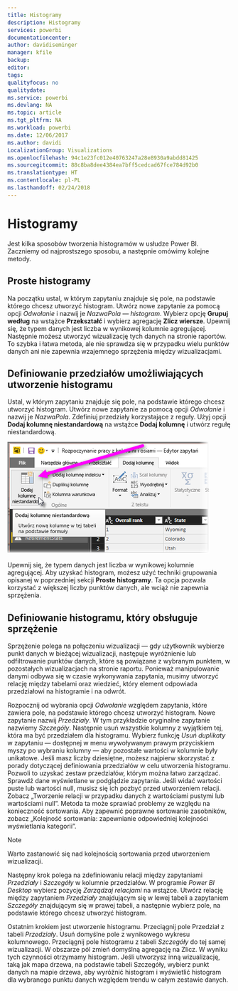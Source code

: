 ```yaml
---
title: Histogramy
description: Histogramy
services: powerbi
documentationcenter: 
author: davidiseminger
manager: kfile
backup: 
editor: 
tags: 
qualityfocus: no
qualitydate: 
ms.service: powerbi
ms.devlang: NA
ms.topic: article
ms.tgt_pltfrm: NA
ms.workload: powerbi
ms.date: 12/06/2017
ms.author: davidi
LocalizationGroup: Visualizations
ms.openlocfilehash: 94c1e23fc012e40763247a28e8930a9abdd81425
ms.sourcegitcommit: 88c8ba8dee4384ea7bff5cedcad67fce784d92b0
ms.translationtype: HT
ms.contentlocale: pl-PL
ms.lasthandoff: 02/24/2018
---
```

# <a name="histograms"></a>Histogramy
Jest kilka sposobów tworzenia histogramów w usłudze Power BI. Zaczniemy od najprostszego sposobu, a następnie omówimy kolejne metody.

## <a name="simple-histograms"></a>Proste histogramy
Na początku ustal, w którym zapytaniu znajduje się pole, na podstawie którego chcesz utworzyć histogram.  Utwórz nowe zapytanie za pomocą opcji *Odwołanie* i nazwij je *NazwaPola — histogram*. Wybierz opcję **Grupuj według** na wstążce **Przekształć** i wybierz agregację **Zlicz wiersze**. Upewnij się, że typem danych jest liczba w wynikowej kolumnie agregującej. Następnie możesz utworzyć wizualizację tych danych na stronie raportów. To szybka i łatwa metoda, ale nie sprawdza się w przypadku wielu punktów danych ani nie zapewnia wzajemnego sprzężenia między wizualizacjami.

## <a name="defining-buckets-to-build-a-histogram"></a>Definiowanie przedziałów umożliwiających utworzenie histogramu
Ustal, w którym zapytaniu znajduje się pole, na podstawie którego chcesz utworzyć histogram. Utwórz nowe zapytanie za pomocą opcji *Odwołanie* i nazwij je *NazwaPola*.  Zdefiniuj przedziały korzystające z reguły. Użyj opcji **Dodaj kolumnę niestandardową**  na wstążce **Dodaj kolumnę** i utwórz regułę niestandardową.

![](media/service-histograms/powerbi-service-histograms_1.png)

Upewnij się, że typem danych jest liczba w wynikowej kolumnie agregującej. Aby uzyskać histogram, możesz użyć techniki grupowania opisanej w poprzedniej sekcji **Proste histogramy**. Ta opcja pozwala korzystać z większej liczby punktów danych, ale wciąż nie zapewnia sprzężenia.

## <a name="defining-a-histogram-that-supports-brushing"></a>Definiowanie histogramu, który obsługuje sprzężenie
Sprzężenie polega na połączeniu wizualizacji — gdy użytkownik wybierze punkt danych w bieżącej wizualizacji, następuje wyróżnienie lub odfiltrowanie punktów danych, które są powiązane z wybranym punktem, w pozostałych wizualizacjach na stronie raportu.  Ponieważ manipulowanie danymi odbywa się w czasie wykonywania zapytania, musimy utworzyć relację między tabelami oraz wiedzieć, który element odpowiada przedziałowi na histogramie i na odwrót.

Rozpocznij od wybrania opcji *Odwołanie* względem zapytania, które zawiera pole, na podstawie którego chcesz utworzyć histogram.  Nowe zapytanie nazwij *Przedziały*.  W tym przykładzie oryginalne zapytanie nazwiemy *Szczegóły*.  Następnie usuń wszystkie kolumny z wyjątkiem tej, która ma być przedziałem dla histogramu.  Wybierz funkcję *Usuń duplikaty* w zapytaniu — dostępnej w menu wywoływanym prawym przyciskiem myszy po wybraniu kolumny — aby pozostałe wartości w kolumnie były unikatowe. Jeśli masz liczby dziesiętne, możesz najpierw skorzystać z porady dotyczącej definiowania przedziałów w celu utworzenia histogramu. Pozwoli to uzyskać zestaw przedziałów, którym można łatwo zarządzać.  Sprawdź dane wyświetlane w podglądzie zapytania. Jeśli widać wartości puste lub wartości null, musisz się ich pozbyć przed utworzeniem relacji. Zobacz „Tworzenie relacji w przypadku danych z wartościami pustymi lub wartościami null”. Metoda ta może sprawiać problemy ze względu na konieczność sortowania. Aby zapewnić poprawne sortowanie zasobników, zobacz „Kolejność sortowania: zapewnianie odpowiedniej kolejności wyświetlania kategorii”. 

> [!NOTE]
> Warto zastanowić się nad kolejnością sortowania przed utworzeniem wizualizacji.   
> 
> 

Następny krok polega na zdefiniowaniu relacji między zapytaniami *Przedziały* i *Szczegóły* w kolumnie przedziałów.  W programie *Power BI Desktop* wybierz pozycję *Zarządzaj relacjami* na wstążce.  Utwórz relację między zapytaniem *Przedziały* znajdującym się w lewej tabeli a zapytaniem *Szczegóły* znajdującym się w prawej tabeli, a następnie wybierz pole, na podstawie którego chcesz utworzyć histogram. 

Ostatnim krokiem jest utworzenie histogramu. Przeciągnij pole Przedział z tabeli *Przedziały*. Usuń domyślne pole z wynikowego wykresu kolumnowego.  Przeciągnij pole histogramu z tabeli *Szczegóły* do tej samej wizualizacji. W obszarze pól zmień domyślną agregację na Zlicz. W wyniku tych czynności otrzymamy histogram. Jeśli utworzysz inną wizualizację, taką jak mapa drzewa, na podstawie tabeli Szczegóły, wybierz punkt danych na mapie drzewa, aby wyróżnić histogram i wyświetlić histogram dla wybranego punktu danych względem trendu w całym zestawie danych.

